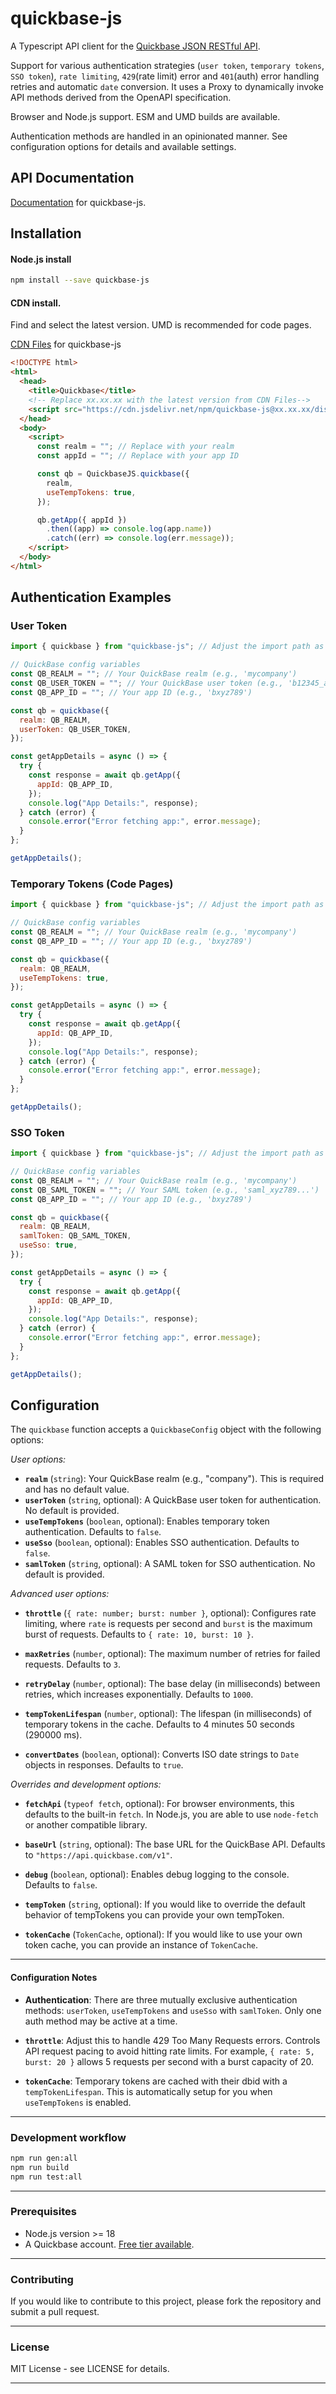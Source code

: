 # quickbase-js

A Typescript API client for the [Quickbase JSON RESTful API](https://developer.quickbase.com/).

Support for various authentication strategies (`user token`, `temporary tokens`, `SSO token`), `rate limiting`, `429`(rate limit) error and `401`(auth) error handling retries and automatic `date` conversion. It uses a Proxy to dynamically invoke API methods derived from the OpenAPI specification.

Browser and Node.js support. ESM and UMD builds are available.

Authentication methods are handled in an opinionated manner. See configuration options for details and available settings.

## API Documentation

<a href="https://quickbase-js.netlify.app/" target="_blank"> Documentation</a> for quickbase-js.

## Installation

#### Node.js install

```bash
npm install --save quickbase-js
```

#### CDN install.

Find and select the latest version. UMD is recommended for code pages.

<a href="https://www.jsdelivr.com/package/npm/quickbase-js?tab=files" target="_blank">CDN Files</a> for quickbase-js

```html
<!DOCTYPE html>
<html>
  <head>
    <title>Quickbase</title>
    <!-- Replace xx.xx.xx with the latest version from CDN Files-->
    <script src="https://cdn.jsdelivr.net/npm/quickbase-js@xx.xx.xx/dist/umd/quickbase.umd.min.js"></script>
  </head>
  <body>
    <script>
      const realm = ""; // Replace with your realm
      const appId = ""; // Replace with your app ID

      const qb = QuickbaseJS.quickbase({
        realm,
        useTempTokens: true,
      });

      qb.getApp({ appId })
        .then((app) => console.log(app.name))
        .catch((err) => console.log(err.message));
    </script>
  </body>
</html>
```

## Authentication Examples

### User Token

```javascript
import { quickbase } from "quickbase-js"; // Adjust the import path as needed

// QuickBase config variables
const QB_REALM = ""; // Your QuickBase realm (e.g., 'mycompany')
const QB_USER_TOKEN = ""; // Your QuickBase user token (e.g., 'b12345_abcde...')
const QB_APP_ID = ""; // Your app ID (e.g., 'bxyz789')

const qb = quickbase({
  realm: QB_REALM,
  userToken: QB_USER_TOKEN,
});

const getAppDetails = async () => {
  try {
    const response = await qb.getApp({
      appId: QB_APP_ID,
    });
    console.log("App Details:", response);
  } catch (error) {
    console.error("Error fetching app:", error.message);
  }
};

getAppDetails();
```

### Temporary Tokens (Code Pages)

```javascript
import { quickbase } from "quickbase-js"; // Adjust the import path as needed

// QuickBase config variables
const QB_REALM = ""; // Your QuickBase realm (e.g., 'mycompany')
const QB_APP_ID = ""; // Your app ID (e.g., 'bxyz789')

const qb = quickbase({
  realm: QB_REALM,
  useTempTokens: true,
});

const getAppDetails = async () => {
  try {
    const response = await qb.getApp({
      appId: QB_APP_ID,
    });
    console.log("App Details:", response);
  } catch (error) {
    console.error("Error fetching app:", error.message);
  }
};

getAppDetails();
```

### SSO Token

```javascript
import { quickbase } from "quickbase-js"; // Adjust the import path as needed

// QuickBase config variables
const QB_REALM = ""; // Your QuickBase realm (e.g., 'mycompany')
const QB_SAML_TOKEN = ""; // Your SAML token (e.g., 'saml_xyz789...')
const QB_APP_ID = ""; // Your app ID (e.g., 'bxyz789')

const qb = quickbase({
  realm: QB_REALM,
  samlToken: QB_SAML_TOKEN,
  useSso: true,
});

const getAppDetails = async () => {
  try {
    const response = await qb.getApp({
      appId: QB_APP_ID,
    });
    console.log("App Details:", response);
  } catch (error) {
    console.error("Error fetching app:", error.message);
  }
};

getAppDetails();
```

## Configuration

The `quickbase` function accepts a `QuickbaseConfig` object with the following options:

_User options:_

- **`realm`** (`string`): Your QuickBase realm (e.g., "company"). This is required and has no default value.
- **`userToken`** (`string`, optional): A QuickBase user token for authentication. No default is provided.
- **`useTempTokens`** (`boolean`, optional): Enables temporary token authentication. Defaults to `false`.
- **`useSso`** (`boolean`, optional): Enables SSO authentication. Defaults to `false`.
- **`samlToken`** (`string`, optional): A SAML token for SSO authentication. No default is provided.

_Advanced user options:_

- **`throttle`** (`{ rate: number; burst: number }`, optional): Configures rate limiting, where `rate` is requests per second and `burst` is the maximum burst of requests. Defaults to `{ rate: 10, burst: 10 }`.

- **`maxRetries`** (`number`, optional): The maximum number of retries for failed requests. Defaults to `3`.

- **`retryDelay`** (`number`, optional): The base delay (in milliseconds) between retries, which increases exponentially. Defaults to `1000`.

- **`tempTokenLifespan`** (`number`, optional): The lifespan (in milliseconds) of temporary tokens in the cache. Defaults to 4 minutes 50 seconds (290000 ms).

- **`convertDates`** (`boolean`, optional): Converts ISO date strings to `Date` objects in responses. Defaults to `true`.

_Overrides and development options:_

- **`fetchApi`** (`typeof fetch`, optional): For browser environments, this defaults to the built-in `fetch`. In Node.js, you are able to use `node-fetch` or another compatible library.

- **`baseUrl`** (`string`, optional): The base URL for the QuickBase API. Defaults to `"https://api.quickbase.com/v1"`.

- **`debug`** (`boolean`, optional): Enables debug logging to the console. Defaults to `false`.

- **`tempToken`** (`string`, optional): If you would like to override the default behavior of tempTokens you can provide your own tempToken.

- **`tokenCache`** (`TokenCache`, optional): If you would like to use your own token cache, you can provide an instance of `TokenCache`.

---

#### Configuration Notes

- **Authentication**: There are three mutually exclusive authentication methods: `userToken`, `useTempTokens` and `useSso` with `samlToken`. Only one auth method may be active at a time.

- **`throttle`**: Adjust this to handle 429 Too Many Requests errors. Controls API request pacing to avoid hitting rate limits. For example, `{ rate: 5, burst: 20 }` allows 5 requests per second with a burst capacity of 20.

- **`tokenCache`**: Temporary tokens are cached with their dbid with a `tempTokenLifespan`. This is automatically setup for you when `useTempTokens` is enabled.

---

### Development workflow

```bash
npm run gen:all
npm run build
npm run test:all
```

---

### Prerequisites

- Node.js version >= 18
- A Quickbase account. [Free tier available](https://www.quickbase.com/builder-program).

---

### Contributing

If you would like to contribute to this project, please fork the repository and submit a pull request.

---

### License

MIT License - see LICENSE for details.

---
